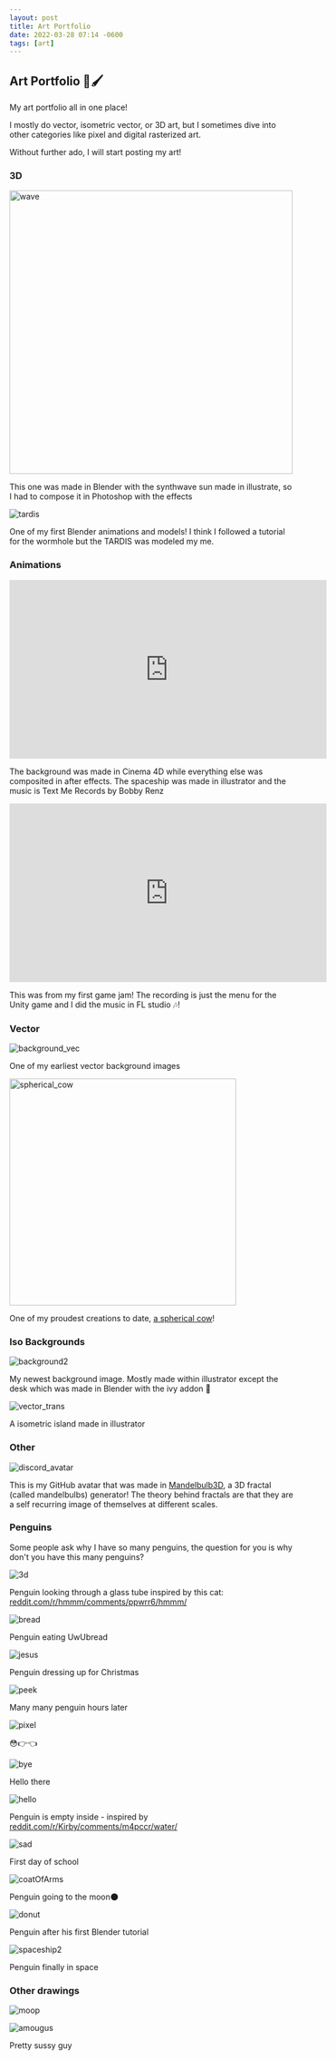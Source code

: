 ```yaml
---
layout: post
title: Art Portfolio
date: 2022-03-28 07:14 -0600
tags: [art]
---
```


## Art Portfolio 🎨🖌️

My art portfolio all in one place!

I mostly do vector, isometric vector, or 3D art, but I sometimes dive into other categories like pixel and digital rasterized art. 

Without further ado, I will start posting my art!

### 3D

<img src="../assets/img/art/wave.png" alt="wave" style="width:500px" />

This one was made in Blender with the synthwave sun made in illustrate, so I had to compose it in Photoshop with the effects

![tardis](../assets/img/art/tardis.png)

One of my first Blender animations and models! I think I followed a tutorial for the wormhole but the TARDIS was modeled my me.

### Animations

<iframe width="560" height="315" src="https://www.youtube.com/embed/AJ4S-1067gc" frameborder="0" allow="accelerometer; autoplay; clipboard-write; encrypted-media; gyroscope; picture-in-picture" allowfullscreen></iframe>

The background was made in Cinema 4D while everything else was composited in after effects. The spaceship was made in illustrator and the music is Text Me Records by Bobby Renz

<iframe width="560" height="315" src="https://www.youtube.com/embed/c-YdjWh7LDA" frameborder="0" allow="accelerometer; autoplay; clipboard-write; encrypted-media; gyroscope; picture-in-picture" allowfullscreen></iframe>

This was from my first game jam! The recording is just the menu for the Unity game and I did the music in FL studio 🎶!

### Vector

![background_vec](../assets/img/art/background_vec.png)

One of my earliest vector background images

<img src="../assets/img/art/spherical_cow.svg" alt="spherical_cow" style="width:400px" />

One of my proudest creations to date, [a spherical cow](https://en.wikipedia.org/wiki/Spherical_cow)!

### Iso Backgrounds

![background2](../assets/img/art/background2.png)

My newest background image. Mostly made within illustrator except the desk which was made in Blender with the ivy addon 🌱

![vector_trans](../assets/img/art/vector_trans.png)

A isometric island made in illustrator

### Other

![discord_avatar](../assets/img/art/github_avatar.png)

This is my GitHub avatar that was made in [Mandelbulb3D](https://www.mandelbulb.com/2014/mandelbulb-3d-mb3d-fractal-rendering-software/), a 3D fractal (called mandelbulbs) generator! The theory behind fractals are that they are a self recurring image of themselves at different scales. 

### Penguins

Some people ask why I have so many penguins, the question for you is why don't you have this many penguins?

![3d](../assets/img/art/new_cat.png)

Penguin looking through a glass tube inspired by this cat: [reddit.com/r/hmmm/comments/ppwrr6/hmmm/](https://www.reddit.com/r/hmmm/comments/ppwrr6/hmmm/)

![bread](../assets/img/other/bread.png)

Penguin eating UwUbread

![jesus](../assets/img/other/jesus.png)

Penguin dressing up for Christmas

![peek](../assets/img/other/peek.png)

Many many penguin hours later

![pixel](../assets/img/other/pixel.png)

😳👉👈

![bye](../assets/img/art/bye.gif)

Hello there

![hello](../assets/img/art/hello.png)

Penguin is empty inside - inspired by [reddit.com/r/Kirby/comments/m4pccr/water/](https://www.reddit.com/r/Kirby/comments/m4pccr/water/)

![sad](../assets/img/art/sad.png)

First day of school

![coatOfArms](../assets/img/art/coatOfArms.png)

Penguin going to the moon🌑

![donut](../assets/img/art/donut.png)

Penguin after his first Blender tutorial

![spaceship2](../assets/img/art/spaceship2.png)

Penguin finally in space



### Other drawings

![moop](../assets/img/art/moop.png)

![amougus](../assets/img/art/amougus.png)

Pretty sussy guy
